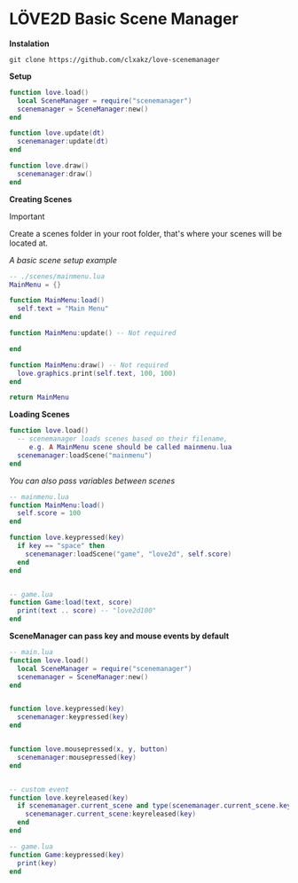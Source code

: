 # LÖVE2D Basic Scene Manager

**Instalation**
```
git clone https://github.com/clxakz/love-scenemanager
```

**Setup**
```lua
function love.load()
  local SceneManager = require("scenemanager")
  scenemanager = SceneManager:new()
end

function love.update(dt)
  scenemanager:update(dt)
end

function love.draw()
  scenemanager:draw()
end
```

**Creating Scenes**
> [!IMPORTANT]
> Create a scenes folder in your root folder, that's where your scenes will be located at.

*A basic scene setup example*
```lua
-- ./scenes/mainmenu.lua
MainMenu = {}

function MainMenu:load()
  self.text = "Main Menu"
end

function MainMenu:update() -- Not required

end

function MainMenu:draw() -- Not required
  love.graphics.print(self.text, 100, 100)
end

return MainMenu
```

**Loading Scenes**
```lua
function love.load()
  -- scenemanager loads scenes based on their filename,
     e.g. A MainMenu scene should be called mainmenu.lua
  scenemanager:loadScene("mainmenu")
end
```

*You can also pass variables between scenes*
```lua
-- mainmenu.lua
function MainMenu:load()
  self.score = 100
end

function love.keypressed(key)
  if key == "space" then
    scenemanager:loadScene("game", "love2d", self.score)
  end
end


-- game.lua
function Game:load(text, score)
  print(text .. score) -- "love2d100"
end
```

**SceneManager can pass key and mouse events by default**

```lua
-- main.lua
function love.load()
  local SceneManager = require("scenemanager")
  scenemanager = SceneManager:new()
end


function love.keypressed(key)
  scenemanager:keypressed(key)
end


function love.mousepressed(x, y, button)
  scenemanager:mousepressed(key)
end


-- custom event
function love.keyreleased(key)
  if scenemanager.current_scene and type(scenemanager.current_scene.keyreleased) == "function" then
    scenemanager.current_scene:keyreleased(key) 
  end
end

-- game.lua
function Game:keypressed(key)
  print(key)
end
```
